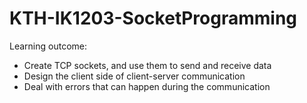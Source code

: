 # KTH-IK1203-SocketProgramming

Learning outcome:

- Create TCP sockets, and use them to send and receive data
- Design the client side of client-server communication
- Deal with errors that can happen during the communication
